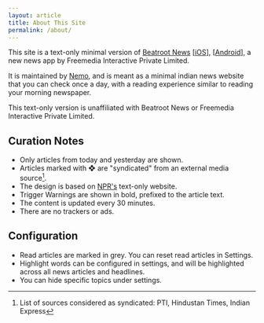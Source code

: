 ```yaml
---
layout: article
title: About This Site
permalink: /about/
---
```


This site is a text-only minimal version of [Beatroot News](https://app.beatrootnews.com/) 
[[iOS](https://apps.apple.com/in/app/beatroot-news/id1618735924)], 
[[Android](https://play.google.com/store/apps/details?id=com.beatrootnews.app)], a new news app by Freemedia Interactive Private Limited.

It is maintained by [Nemo](https://github.com/captn3m0), and is meant as a minimal indian news website that you can check once a day, with
a reading experience similar to reading your morning newspaper.

This text-only version is unaffiliated with Beatroot News or Freemedia Interactive Private Limited.

## Curation Notes

- Only articles from today and yesterday are shown. 
- Articles marked with ❖ are "syndicated" from an external media source[^1].
- The design is based on [NPR's](http://text.npr.org/) text-only website.
- Trigger Warnings are shown in bold, prefixed to the article text.
- The content is updated every 30 minutes.
- There are no trackers or ads.

## Configuration
- Read articles are marked in grey. You can reset read articles in Settings.
- Highlight words can be configured in settings, and will be highlighted across all news articles and headlines.
- You can hide specific topics under settings.

[^1]: List of sources considered as syndicated: PTI, Hindustan Times, Indian Express